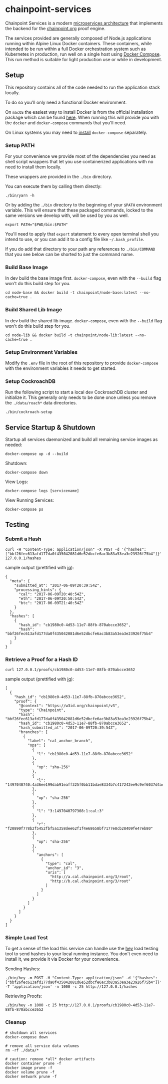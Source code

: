 # chainpoint-services

Chainpoint Services is a modern
[microservices architecture](https://martinfowler.com/articles/microservices.html) that implements the backend for the [chainpoint.org](https://chainpoint.org) proof engine.

The services provided are generally composed of Node.js applications
running within Alpine Linux Docker containers. These containers,
while intended to be run within a full Docker orchestration
system such as Kubernetes in production, run well on a single host
using [Docker Compose](https://docs.docker.com/compose/overview/). This run method is suitable for light production
use or while in development.

## Setup

This repository contains all of the code needed to
run the application stack locally.

To do so you'll only need a functional Docker environment.

On `macOS` the easiest way to install Docker is from the official
installation package which can be found [here](https://www.docker.com/docker-mac). When running
this will provide you with the `docker` and `docker-compose` commands that you'll need.

On Linux systems you may need to [install](https://docs.docker.com/compose/install/) `docker-compose` separately.

### Setup PATH

For your convenience we provide most of the dependencies you need as shell script wrappers
that let you use containerized applications with
no need to install them locally.

These wrappers are provided in the `./bin` directory.

You can execute them by calling them directly:

```
./bin/yarn -h
```

Or by adding the `./bin` directory to the
beginning of your `$PATH` environment variable.
This will ensure that these packaged commands, locked to the same versions we develop with,
will be used by you as well.

```
export PATH="$PWD/bin:$PATH"
```

You'll need to apply that `export` statement to
every open terminal shell you intend to use, or
you can add it to a config file like `~/.bash_profile`.

If you do add that directory to your path any
references to `./bin/COMMAND` that you see below
can be shorted to just the command name.

### Build Base Image

In dev build the base image first. `docker-compose`, even with
the `--build` flag won't do this build step for you.

```
cd node-base && docker build -t chainpoint/node-base:latest --no-cache=true .
```

### Build Shared Lib Image

In dev build the shared lib image. `docker-compose`, even with
the `--build` flag won't do this build step for you.

```
cd node-lib && docker build -t chainpoint/node-lib:latest --no-cache=true .
```

### Setup Environment Variables

Modify the `.env` file in the root of this repository to
provide `docker-compose` with the environment variables it
needs to get started.

### Setup CockroachDB

Run the following script to start a local dev CockroachDB cluster
and initialize it. This generally only needs to be done once unless
you remove the `./data/roach*` data directories.

```
./bin/cockroach-setup
```

## Service Startup & Shutdown

Startup all services daemonized and build all remaining service images as needed:

```
docker-compose up -d --build
```

Shutdown:

```
docker-compose down
```

View Logs:

```
docker-compose logs [servicename]
```

View Running Services:

```
docker-compose ps
```

## Testing

### Submit a Hash

```
curl -H "Content-Type: application/json" -X POST -d '{"hashes": ["bbf26fec613afd177da0f435042081d6e52dbcfe6ac3b83a53ea3e23926f75b4"]}' 127.0.0.1/hashes
```

sample output (prettified with [jq](https://stedolan.github.io/jq/)):

```
{
  "meta": {
    "submitted_at": "2017-06-09T20:39:54Z",
    "processing_hints": {
      "cal": "2017-06-09T20:40:54Z",
      "eth": "2017-06-09T20:50:54Z",
      "btc": "2017-06-09T21:40:54Z"
    }
  },
  "hashes": [
    {
      "hash_id": "cb1980c0-4d53-11e7-88fb-870abcce3652",
      "hash": "bbf26fec613afd177da0f435042081d6e52dbcfe6ac3b83a53ea3e23926f75b4"
    }
  ]
}
```

### Retrieve a Proof for a Hash ID

```
curl 127.0.0.1/proofs/cb1980c0-4d53-11e7-88fb-870abcce3652
```

sample output (prettified with [jq](https://stedolan.github.io/jq/)):

```
[
  {
    "hash_id": "cb1980c0-4d53-11e7-88fb-870abcce3652",
    "proof": {
      "@context": "https://w3id.org/chainpoint/v3",
      "type": "Chainpoint",
      "hash": "bbf26fec613afd177da0f435042081d6e52dbcfe6ac3b83a53ea3e23926f75b4",
      "hash_id": "cb1980c0-4d53-11e7-88fb-870abcce3652",
      "hash_submitted_at": "2017-06-09T20:39:54Z",
      "branches": [
        {
          "label": "cal_anchor_branch",
          "ops": [
            {
              "l": "cb1980c0-4d53-11e7-88fb-870abcce3652"
            },
            {
              "op": "sha-256"
            },
            {
              "l": "1497040740:4a36ee199dab91eaff325f0bb11bdae8334b7c417242ee9c9ef6037d4ac6a7e3bdbd2693f87156a459725d8b43db729e34f08b290d7c1a80136dfc14445a1f37"
            },
            {
              "op": "sha-256"
            },
            {
              "l": "3:1497040797308:1:cal:3"
            },
            {
              "r": "f20890f778b2f5452fbf5a1358dee62f1f4e68658bf7177e8cb28409fe47eb80"
            },
            {
              "op": "sha-256"
            },
            {
              "anchors": [
                {
                  "type": "cal",
                  "anchor_id": "3",
                  "uris": [
                    "http://a.cal.chainpoint.org/3/root",
                    "http://b.cal.chainpoint.org/3/root"
                  ]
                }
              ]
            }
          ]
        }
      ]
    }
  }
]
```

### Simple Load Test

To get a sense of the load this service can handle use
the [hey](https://github.com/rakyll/hey) load testing tool
to send hashes to your local running instance. You don't even
need to install it, we provide it via Docker for your
convenience.

Sending Hashes:

```
./bin/hey -m POST -H "Content-Type: application/json" -d '{"hashes": ["bbf26fec613afd177da0f435042081d6e52dbcfe6ac3b83a53ea3e23926f75b4"]}' -T 'application/json' -n 1000 -c 25 http://127.0.0.1/hashes
```

Retrieving Proofs:

```
./bin/hey -n 1000 -c 25 http://127.0.0.1/proofs/cb1980c0-4d53-11e7-88fb-870abcce3652
```


### Cleanup

```
# shutdown all services
docker-compose down

# remove all service data volumes
rm -rf ./data/*

# caution: remove *all* docker artifacts
docker container prune -f
docker image prune -f
docker volume prune -f
docker network prune -f
```
